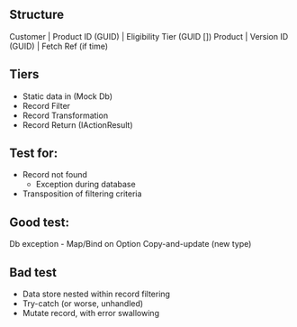 ## Structure
Customer | Product ID (GUID) | Eligibility Tier (GUID [])
Product  | Version ID (GUID) | Fetch Ref (if time)

## Tiers
- Static data in (Mock Db)
- Record Filter
- Record Transformation
- Record Return (IActionResult)

## Test for:
- Record not found
  - Exception during database
- Transposition of filtering criteria

## Good test:
Db exception - Map/Bind on Option
Copy-and-update (new type)

## Bad test
- Data store nested within record filtering
- Try-catch (or worse, unhandled)
- Mutate record, with error swallowing
